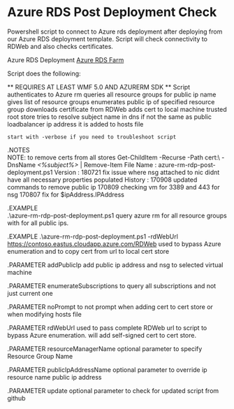# Azure RDS Post Deployment Check

Powershell script to connect to Azure rds deployment after deploying from our Azure RDS deployment template. Script will check connectivity to RDWeb and also checks certificates.

Azure RDS Deployment
<a href="https://cloudinfrastructureservices.co.uk/how-to-setup-remote-desktop-services-rds-2019-farm-on-azure/">Azure RDS Farm</a>

Script does the following:

** REQUIRES AT LEAST WMF 5.0 AND AZURERM SDK **
    Script authenticates to Azure rm 
    queries all resource groups for public ip name
    gives list of resource groups
    enumerates public ip of specified resource group
    downloads certificate from RDWeb
    adds cert to local machine trusted root store
    tries to resolve subject name in dns
    if not the same as public loadbalancer ip address it is added to hosts file
    
    start with -verbose if you need to troubleshoot script

.NOTES  
   NOTE: to remove certs from all stores Get-ChildItem -Recurse -Path cert:\ -DnsName *<%subject%>* | Remove-Item
   File Name  : azure-rm-rdp-post-deployment.ps1
   Version    : 180721 fix issue where nsg attached to nic didnt have all necessary properties populated
   History    : 
                170908 updated commands to remove public ip
                170809 checking vm for 3389 and 443 for nsg
                170807 fix for $ipAddress.IPAddress
                
.EXAMPLE  
    .\azure-rm-rdp-post-deployment.ps1
    query azure rm for all resource groups with for all public ips.

.EXAMPLE
    .\azure-rm-rdp-post-deployment.ps1 -rdWebUrl https://contoso.eastus.cloudapp.azure.com/RDWeb
    used to bypass Azure enumeration and to copy cert from url to local cert store

.PARAMETER addPublicIp
    add public ip address and nsg to selected virtual machine

.PARAMETER enumerateSubscriptions
    to query all subscriptions and not just current one

.PARAMETER noPrompt
    to not prompt when adding cert to cert store or when modifying hosts file
 
.PARAMETER rdWebUrl
    used to pass complete RDWeb url to script to bypass Azure enumeration. will add self-signed cert to cert store.

.PARAMETER resourceManagerName
    optional parameter to specify Resource Group Name

.PARAMETER publicIpAddressName
    optional parameter to override ip resource name public ip address

.PARAMETER update
    optional parameter to check for updated script from github
